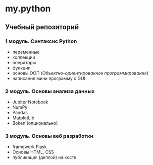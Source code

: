 # my.python

## Учебный репозиторий

### **1 модуль.** Синтаксис Python

- переменные
- коллекции
- операторы
- функции
- основы ООП (*Объектно-ориентированное программирование*)
- написание мини программу с GUI

### **2 модуль.** Основы анализа данных

- Jupiter Notebook
- NumPy
- Pandas
- MatplotLib
- Boken (опционально)

### **3 модуль.** Основы веб разработки

- framework Flask
- Основы HTML, CSS
- публикация (деплой) на хосте